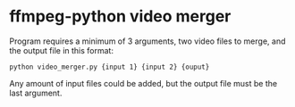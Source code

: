 # ffmpeg-python video merger

Program requires a minimum of 3 arguments, two video files to merge, and the output file in this format:
```
python video_merger.py {input 1} {input 2} {ouput}
```

Any amount of input files could be added, but the output file must be the last argument.
